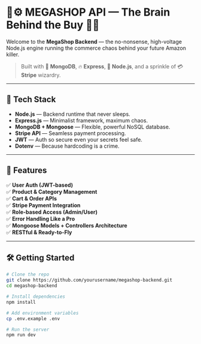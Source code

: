 # 🧠⚙️ MEGASHOP API — The Brain Behind the Buy 🛒💥

Welcome to the **MegaShop Backend** — the no-nonsense, high-voltage Node.js engine running the commerce chaos behind your future Amazon killer.

> Built with 🧬 **MongoDB**, 🔥 **Express**, 🦾 **Node.js**, and a sprinkle of 💳 **Stripe** wizardry.

---

## 🧱 Tech Stack

- **Node.js** — Backend runtime that never sleeps.
- **Express.js** — Minimalist framework, maximum chaos.
- **MongoDB + Mongoose** — Flexible, powerful NoSQL database.
- **Stripe API** — Seamless payment processing.
- **JWT** — Auth so secure even your secrets feel safe.
- **Dotenv** — Because hardcoding is a crime.

---

## 🚀 Features

✅ **User Auth (JWT-based)**  
✅ **Product & Category Management**  
✅ **Cart & Order APIs**  
✅ **Stripe Payment Integration**  
✅ **Role-based Access (Admin/User)**  
✅ **Error Handling Like a Pro**  
✅ **Mongoose Models + Controllers Architecture**  
✅ **RESTful & Ready-to-Fly**

---

## 🛠️ Getting Started

```bash
# Clone the repo
git clone https://github.com/yourusername/megashop-backend.git
cd megashop-backend

# Install dependencies
npm install

# Add environment variables
cp .env.example .env

# Run the server
npm run dev
